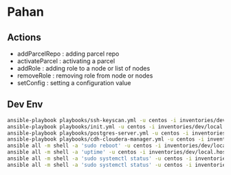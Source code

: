 # Pahan

## Actions

- addParcelRepo <URL> : adding parcel repo
- activateParcel <NAME> : activating a parcel
- addRole <NAME> <HOSTS> : adding role to a node or list of nodes
- removeRole <NAME> <HOSTS> : removing role from node or nodes
- setConfig  <NAME> <VALUE> : setting a configuration value

## Dev Env

```bash
ansible-playbook playbooks/ssh-keyscan.yml -u centos -i inventories/dev/local.hosts
ansible-playbook playbooks/init.yml -u centos -i inventories/dev/local.hosts
ansible-playbook playbooks/postgres-server.yml -u centos -i inventories/dev/local.hosts
ansible-playbook playbooks/cdh-cloudera-manager.yml -u centos -i inventories/dev/local.hosts
ansible all -m shell -a 'sudo reboot' -u centos -i inventories/dev/local.hosts 
ansible all -m shell -a 'uptime' -u centos -i inventories/dev/local.hosts
ansible all -m shell -a 'sudo systemctl status' -u centos -i inventories/dev/local.hosts
ansible all -m shell -a 'sudo systemctl status' -u centos -i inventories/dev/local.hosts

```
